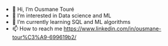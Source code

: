 - 👋 Hi, I’m Ousmane Touré
- 👀 I’m interested in Data science and ML
- 🌱 I’m currently learning SQL and ML algorithms
- 📫 How to reach me https://www.linkedin.com/in/ousmane-tour%C3%A9-699619b2/

<!---
oussou-toure/oussou-toure is a ✨ special ✨ repository because its `README.md` (this file) appears on your GitHub profile.
You can click the Preview link to take a look at your changes.
--->
